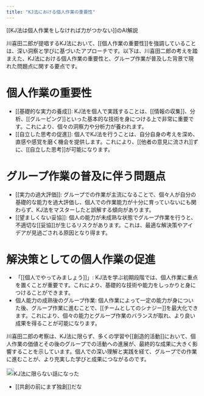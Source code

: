 ```yaml
---
title: "KJ法における個人作業の重要性"
---
```


[[KJ法は個人作業をしなければ力がつかない]]のAI解説

川喜田二郎が提唱するKJ法において、[[個人作業の重要性]]を強調していることは、深い洞察と学びに基づいたアプローチです。以下は、川喜田二郎の考えを踏まえた、KJ法における個人作業の重要性と、グループ作業が普及した背景で現れた問題点に関する要点です。

# 個人作業の重要性
- [[基礎的な実力の養成]]: KJ法を個人で実践することは、[[情報の収集]]、分析、[[グルーピング]]といった基本的な技術を身につける上で非常に重要です。これにより、個々の洞察力や分析力が養われます。
- [[自立した思考の促進]]: 個人でKJ法を行うことは、自分自身の考えを深め、直感や感覚を磨く機会を提供します。これにより、[[他者の意見に流され]]ずに、[[自立した思考]]が可能になります。

# グループ作業の普及に伴う問題点
- [[実力の過大評価]]: グループでの作業が主流になることで、個々人が自分の基礎的な能力を過大評価し、個人での作業能力が十分に育っていないにも関わらず、KJ法をマスターしたと誤解する傾向があります。
- [[望ましくない妥協]]: 個人の能力が未成熟な状態でグループ作業を行うと、不適切な[[妥協]]が生じるリスクがあります。これは、最適な解決策やアイデアが見過ごされる原因となり得ます。

# 解決策としての個人作業の促進
- 「[[個人でやってみましょう]]」: KJ法を学ぶ初期段階では、個人作業に重点を置くことが重要です。これにより、基礎的な技術や能力をしっかりと身につけることができます。
- 個人能力の成熟後のグループ作業: 個人作業によって一定の能力が身についた後、グループ作業に進むことで、[[チームとしてのシナジー]]を最大化できます。これにより、個々の能力とグループ作業のバランスが取れ、より良い成果を得ることが可能になります。

川喜田二郎の考察は、KJ法に限らず、多くの学習や[[創造的活動]]において、個人作業の価値とその後のグループでの活動への進展が、最終的な成果に大きく影響することを示しています。個人での深い理解と実践を経て、グループでの作業に進むことが、より充実した学びと成果につながるのです。

<img src='https://scrapbox.io/api/pages/nishio/nishio/icon' alt='nishio.icon' height="19.5"/>KJ法に限らない話になった
- [[共創の前にまず独創]]だな
